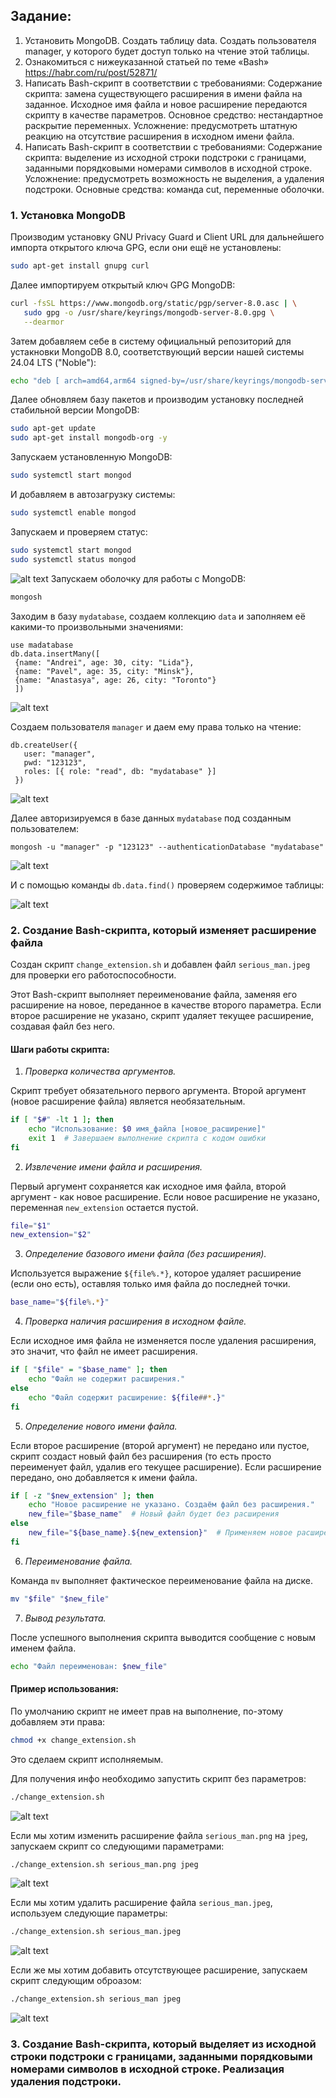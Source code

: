 ## Задание:
1. Установить MongoDB. Создать таблицу data. Создать пользователя manager, у которого будет доступ только на чтение этой таблицы.
2. Ознакомиться с нижеуказанной статьей по теме «Bash» https://habr.com/ru/post/52871/
3. Написать Bash-скрипт в соответствии с требованиями:
Содержание скрипта: замена существующего расширения в имени файла на заданное. Исходное имя файла и новое расширение передаются скрипту в качестве параметров.
Основное средство: нестандартное раскрытие переменных.
Усложнение: предусмотреть штатную реакцию на отсутствие расширения в исходном имени файла.
4. Написать Bash-скрипт в соответствии с требованиями:
Содержание скрипта: выделение из исходной строки подстроки с границами, заданными порядковыми номерами символов в исходной строке.
Усложнение: предусмотреть возможность не выделения, а удаления подстроки.
Основные средства: команда cut, переменные оболочки.

### 1. Установка MongoDB
Производим установку GNU Privacy Guard и Client URL для дальнейшего импорта открытого ключа GPG, если они ещё не установлены:
```Bash
sudo apt-get install gnupg curl
```
Далее импортируем открытый ключ GPG MongoDB:
```Bash
curl -fsSL https://www.mongodb.org/static/pgp/server-8.0.asc | \
   sudo gpg -o /usr/share/keyrings/mongodb-server-8.0.gpg \
   --dearmor
```
Затем добавляем себе в систему официальный репозиторий для устакновки MongoDB 8.0, соответствующий версии нашей системы 24.04 LTS ("Noble"):
```Bash
echo "deb [ arch=amd64,arm64 signed-by=/usr/share/keyrings/mongodb-server-8.0.gpg ] https://repo.mongodb.org/apt/ubuntu noble/mongodb-org/8.0 multiverse" | sudo tee /etc/apt/sources.list.d/mongodb-org-8.0.list
```
Далее обновляем базу пакетов и производим установку последней стабильной версии MongoDB:
```Bash
sudo apt-get update
sudo apt-get install mongodb-org -y
```

Запускаем установленную MongoDB:
```Bash
sudo systemctl start mongod
```
И добавляем в автозагрузку системы:
```Bash
sudo systemctl enable mongod
```
Запускаем и проверяем статус:
```Bash
sudo systemctl start mongod
sudo systemctl status mongod
```
![alt text](images/image-1.png)
Запускаем оболочку для работы с MongoDB:
```Bash
mongosh
```

Заходим в базу `mydatabase`, создаем коллекцию `data` и заполняем её какими-то произвольными значениями:
```
use madatabase
db.data.insertMany([
 {name: "Andrei", age: 30, city: "Lida"},
 {name: "Pavel", age: 35, city: "Minsk"},
 {name: "Anastasya", age: 26, city: "Toronto"}
 ])
```
![alt text](images/image.png)

Создаем пользователя `manager` и даем ему права только на чтение:
```
db.createUser({
   user: "manager",
   pwd: "123123",
   roles: [{ role: "read", db: "mydatabase" }]
 })
 ```
 ![alt text](images/image-2.png)

 Далее авторизируемся в базе данных `mydatabase` под созданным пользователем:
 ```
 mongosh -u "manager" -p "123123" --authenticationDatabase "mydatabase"
 ```
 ![alt text](images/image-3.png)
 
 И с помощью команды `db.data.find()` проверяем содержимое таблицы:
 
 ![alt text](images/image-5.png)

### 2. Создание Bash-скрипта, который изменяет расширение файла
Создан скрипт `change_extension.sh` и добавлен файл `serious_man.jpeg` для проверки его работоспособности.

Этот Bash-скрипт выполняет переименование файла, заменяя его расширение на новое, переданное в качестве второго параметра. Если второе расширение не указано, скрипт удаляет текущее расширение, создавая файл без него.

#### Шаги работы скрипта:
1. _Проверка количества аргументов._

Скрипт требует обязательного первого аргумента. Второй аргумент (новое расширение файла) является необязательным.
```Bash
if [ "$#" -lt 1 ]; then
    echo "Использование: $0 имя_файла [новое_расширение]"
    exit 1  # Завершаем выполнение скрипта с кодом ошибки
fi
```

2. _Извлечение имени файла и расширения._

Первый аргумент сохраняется как исходное имя файла, второй аргумент - как новое расширение. Если новое расширение не указано, переменная `new_extension` остается пустой.
```Bash
file="$1"
new_extension="$2"
```

3. _Определение базового имени файла (без расширения)._

Используется выражение `${file%.*}`, которое удаляет расширение (если оно есть), оставляя только имя файла до последней точки.
```Bash
base_name="${file%.*}"
```

4. _Проверка наличия расширения в исходном файле._

Если исходное имя файла не изменяется после удаления расширения, это значит, что файл не имеет расширения.
```Bash
if [ "$file" = "$base_name" ]; then
    echo "Файл не содержит расширения."
else
    echo "Файл содержит расширение: ${file##*.}"
fi
```

5. _Определение нового имени файла._

Если второе расширение (второй аргумент) не передано или пустое, скрипт создаст новый файл без расширения (то есть просто переименует файл, удалив его текущее расширение).
Если расширение передано, оно добавляется к имени файла.
```Bash
if [ -z "$new_extension" ]; then
    echo "Новое расширение не указано. Создаём файл без расширения."
    new_file="$base_name"  # Новый файл будет без расширения
else
    new_file="${base_name}.${new_extension}"  # Применяем новое расширение
fi
```

6. _Переименование файла._

Команда `mv` выполняет фактическое переименование файла на диске.
```Bash
mv "$file" "$new_file"
```

7. _Вывод результата._

После успешного выполнения скрипта выводится сообщение с новым именем файла.
```Bash
echo "Файл переименован: $new_file"
```

#### Пример использования:

По умолчанию скрипт не имеет прав на выполнение, по-этому добавляем эти права:
```Bash
chmod +x change_extension.sh
```
Это сделаем скрипт исполняемым.

Для получения инфо необходимо запустить скрипт без параметров:
```Bash
./change_extension.sh
```
![alt text](images/change4.png)

Если мы хотим изменить расширение файла `serious_man.png` на `jpeg`, запускаем скрипт со следующими параметрами:
```Bash
./change_extension.sh serious_man.png jpeg
```
![alt text](images/change1.png)

Если мы хотим удалить расширение файла `serious_man.jpeg`, используем следующие параметры:
```Bash
./change_extension.sh serious_man.jpeg
```
![alt text](images/change2.png)

Если же мы хотим добавить отсутствующее расширение, запускаем скрипт следующим оброазом:
```Bash
./change_extension.sh serious_man jpeg
```
![alt text](images/change3.png)

### 3. Создание Bash-скрипта, который выделяет из исходной строки подстроки с границами, заданными порядковыми номерами символов в исходной строке. Реализация удаления подстроки.


